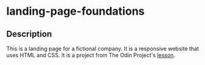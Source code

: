 # landing-page-foundations

## Description

This is a landing page for a fictional company. It is a responsive website that uses HTML and CSS. It is a project from The Odin Project's [lesson](https://www.theodinproject.com/lessons/foundations-landing-page).